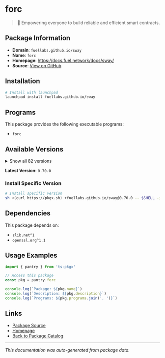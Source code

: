 # forc

> 🌴 Empowering everyone to build reliable and efficient smart contracts.

## Package Information

- **Domain**: `fuellabs.github.io/sway`
- **Name**: `forc`
- **Homepage**: https://docs.fuel.network/docs/sway/
- **Source**: [View on GitHub](https://github.com/pkgxdev/pantry/tree/main/projects/fuellabs.github.io/sway/package.yml)

## Installation

```bash
# Install with launchpad
launchpad install fuellabs.github.io/sway
```

## Programs

This package provides the following executable programs:

- `forc`

## Available Versions

<details>
<summary>Show all 82 versions</summary>

- `0.70.0`, `0.69.6`, `0.69.5`, `0.69.2`, `0.69.1`
- `0.69.0`, `0.68.9`, `0.68.7`, `0.68.6`, `0.68.5`
- `0.68.4`, `0.68.3`, `0.68.2`, `0.68.1`, `0.68.0`
- `0.67.2`, `0.67.1`, `0.67.0`, `0.66.10`, `0.66.9`
- `0.66.8`, `0.66.7`, `0.66.6`, `0.66.5`, `0.66.4`
- `0.66.3`, `0.66.2`, `0.66.1`, `0.66.0`, `0.65.2`
- `0.65.1`, `0.65.0`, `0.63.6`, `0.63.5`, `0.63.4`
- `0.63.3`, `0.63.2`, `0.63.1`, `0.63.0`, `0.62.0`
- `0.61.2`, `0.61.1`, `0.61.0`, `0.60.0`, `0.59.0`
- `0.58.0`, `0.57.0`, `0.56.1`, `0.56.0`, `0.55.0`
- `0.54.0`, `0.53.0`, `0.52.1`, `0.51.1`, `0.51.0`
- `0.50.0`, `0.49.3`, `0.49.2`, `0.49.1`, `0.49.0`
- `0.48.1`, `0.48.0`, `0.47.0`, `0.46.1`, `0.46.0`
- `0.45.0`, `0.44.1`, `0.44.0`, `0.43.2`, `0.43.1`
- `0.43.0`, `0.42.1`, `0.42.0`, `0.41.0`, `0.40.1`
- `0.40.0`, `0.39.1`, `0.39.0`, `0.38.0`, `0.37.3`
- `0.37.2`, `0.35.5`

</details>

**Latest Version**: `0.70.0`

### Install Specific Version

```bash
# Install specific version
sh <(curl https://pkgx.sh) +fuellabs.github.io/sway@0.70.0 -- $SHELL -i
```

## Dependencies

This package depends on:

- `zlib.net^1`
- `openssl.org^1.1`

## Usage Examples

```typescript
import { pantry } from 'ts-pkgx'

// Access this package
const pkg = pantry.forc

console.log(`Package: ${pkg.name}`)
console.log(`Description: ${pkg.description}`)
console.log(`Programs: ${pkg.programs.join(', ')}`)
```

## Links

- [Package Source](https://github.com/pkgxdev/pantry/tree/main/projects/fuellabs.github.io/sway/package.yml)
- [Homepage](https://docs.fuel.network/docs/sway/)
- [Back to Package Catalog](../../../package-catalog.md)

---

*This documentation was auto-generated from package data.*
